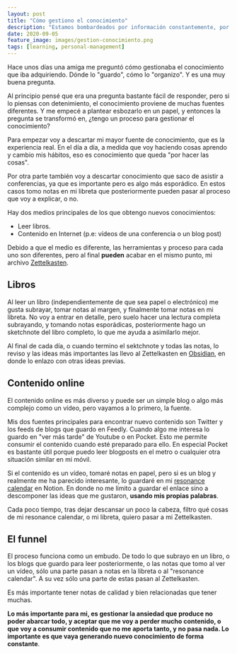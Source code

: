 ```yaml
---
layout: post
title: "Cómo gestiono el conocimiento"
description: "Estamos bombardeados por información constantemente, por eso es esencial gestionar esta para detectar cuál es importante y cuál no."
date: 2020-09-05
feature_image: images/gestion-conocimiento.png
tags: [learning, personal-management]
---
```


Hace unos días una amiga me preguntó cómo gestionaba el conocimiento que iba adquiriendo. Dónde lo "guardo", cómo lo "organizo". Y es una muy buena pregunta.

Al principio pensé que era una pregunta bastante fácil de responder, pero si lo piensas con detenimiento, el conocimiento proviene de muchas fuentes diferentes. Y me empecé a plantear esbozarlo en un papel, y entonces la pregunta se transformó en, ¿tengo un proceso para gestionar el conocimiento?

<!--more-->

Para empezar voy a descartar mi mayor fuente de conocimiento, que es la experiencia real. En el día a día, a medida que voy haciendo cosas aprendo y cambio mis hábitos, eso es conocimiento que queda "por hacer las cosas".

Por otra parte también voy a descartar conocimiento que saco de asistir a conferencias, ya que es importante pero es algo más esporádico. En estos casos tomo notas en mi libreta que posteriormente pueden pasar al proceso que voy a explicar, o no.

Hay dos medios principales de los que obtengo nuevos conocimientos:
* Leer libros.
* Contenido en Internet (p.e: vídeos de una conferencia o un blog post)

Debido a que el medio es diferente, las herramientas y proceso para cada uno son diferentes, pero al final **pueden** acabar en el mismo punto, mi archivo [Zettelkasten](https://en.wikipedia.org/wiki/Zettelkasten).

## Libros

Al leer un libro (independientemente de que sea papel o electrónico) me gusta subrayar, tomar notas al margen, y finalmente tomar notas en mi libreta. No voy a entrar en detalle, pero suelo hacer una lectura completa subrayando, y tomando notas esporádicas, posteriormente hago un sketchnote del libro completo, lo que me ayuda a asimilarlo mejor.

Al final de cada día, o cuando termino el sektchnote y todas las notas, lo reviso y las ideas más importantes las llevo al Zettelkasten en [Obsidian](https://obsidian.md/), en donde lo enlazo con otras ideas previas.

## Contenido online

El contenido online es más diverso y puede ser un simple blog o algo más complejo como un vídeo, pero vayamos a lo primero, la fuente.

Mis dos fuentes principales para encontrar nuevo contenido son Twitter y los feeds de blogs que guardo en Feedly. Cuando algo me interesa lo guardo en "ver más tarde" de Youtube o en Pocket. Esto me permite consumir el contenido cuando esté preparado para ello. En especial Pocket es bastante útil porque puedo leer blogposts en el metro o cualquier otra situación similar en mi móvil.

Si el contenido es un vídeo, tomaré notas en papel, pero si es un blog y realmente me ha parecido interesante, lo guardaré en mi [resonance calendar](https://www.youtube.com/watch?v=lKYBB-Uw1IM) en Notion. En donde no me limito a guardar el enlace sino a descomponer las ideas que me gustaron, **usando mis propias palabras**.

Cada poco tiempo, tras dejar descansar un poco la cabeza, filtro qué cosas de mi resonance calendar, o mi libreta, quiero pasar a mi Zettelkasten.


## El funnel

El proceso funciona como un embudo. De todo lo que subrayo en un libro, o los blogs que guardo para leer posteriormente, o las notas que tomo al ver un vídeo, sólo una parte pasan a notas en la libreta o al "resonance calendar". A su vez sólo una parte de estas pasan al Zettelkasten.

Es más importante tener notas de calidad y bien relacionadas que tener muchas.

**Lo más importante para mi, es gestionar la ansiedad que produce no poder abarcar todo, y aceptar que me voy a perder mucho contenido, o que voy a consumir contenido que no me aporta tanto, y no pasa nada. Lo importante es que vaya generando nuevo conocimiento de forma constante**.